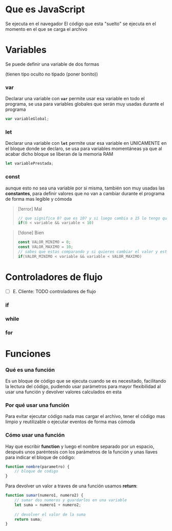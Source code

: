 
# Que es JavaScript
Se ejecuta en el navegador
El código que esta "suelto" se ejecuta en el momento en el que se carga el archivo

# Variables
Se puede definir una variable de dos formas

(tienen tipo oculto no tipado (poner bonito))

### var
Declarar una variable con **``var``** permite usar esa variable en todo el programa, se usa para variables globales que serán muy usadas durante el programa
```js
var variableGlobal;
```

### let
Declarar una variable con **``let``** permite usar esa variable en UNICAMENTE en el bloque donde se declaro, se usa para variables momentáneas ya que al acabar dicho bloque se liberan de la memoria RAM
```js
let variablePrestada;
```


### const
aunque esto no sea una variable por si misma, también son  muy usadas las **constantes**, para definir valores que no van a cambiar durante el programa de forma mas legible y cómoda

> [!error] Mal
> ```js
> // que significa 0? que es 10? y si luego cambia a 15 lo tengo que cambiar en varios sitios
> if(0 < variable && variable < 10)
> ```

> [!done] Bien
> ```js
> const VALOR_MINIMO = 0;
> const VALOR_MAXIMO = 10;
> // sabes que estas comparando y si quieres cambiar el valor y este se usa varias veces, lo puedes modificar de forma cómoda
> if(VALOR_MINIMO < variable && variable < VALOR_MAXIMO)
> ```

# Controladores de flujo
- [ ] E. Cliente: TODO controladores de flujo
### if 

### while

### for

# Funciones
### Qué es una función
Es un bloque de código que se ejecuta cuando se es necesitado, facilitando  la lectura del código, pudiendo usar parámetros para mayor flexibilidad al usar una función y devolver valores calculados en esta

### Por qué usar una función
Para evitar ejecutar código nada mas cargar el archivo, tener el código mas limpio y reutilizable o ejecutar eventos de forma mas cómoda

### Cómo usar una función
Hay que escribir **function** y luego el nombre separado por un espacio, después unos paréntesis con los parámetros de la función y unas llaves para indicar el bloque de código:
```js
function nombre(parametro) {
	// bloque de codigo
}
```

Para devolver un valor a traves de una función usamos **return**:
```js
function sumar(numero1, numero2) {
	// sumar dos numeros y guardarlos en una variable
	let suma = numero1 + numero2;
	
	// devolver el valor de la suma
	return suma;
}
```
